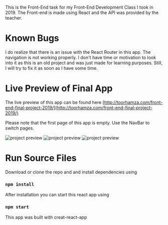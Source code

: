 This is the Front-End task for my Front-End Development Class I took in 2019. The Front-end is made using React and the API was provided by the teacher.

# Known Bugs
I do realize that there is an issue with the React Router in this app. The navigation is not working properly. I don't have time or motivation to look into it as this is an old project and was just made for learning purposes. Still, I will try to fix it as soon as I have some time.

# Live Preview of Final App

The live preview of this app can be found here [http://toorhamza.com/front-end-final-project-2019/](http://toorhamza.com/front-end-final-project-2019/)

Please note that the first page of this app is empty. Use the NavBar to switch pages.


<img src="https://i.imgur.com/UugdKOj.png" alt="project preview"/>
<img src="https://i.imgur.com/s1Zm9kA.png" alt="project preview"/>
<img src="https://i.imgur.com/dJeVyAK.png" alt="project preview"/>



# Run Source Files

Download or clone the repo and and install dependencies using 
### `npm install` 


After installation you can start this react app using 

### `npm start`

This app was built with creat-react-app
